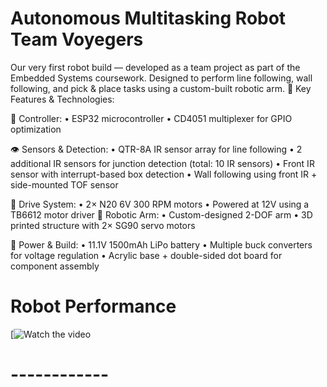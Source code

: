 # Autonomous Multitasking Robot Team Voyegers
Our very first robot build — developed as a team project as part of the Embedded Systems coursework. Designed to perform line following, wall following, and pick & place tasks using a custom-built robotic arm.
🔧 Key Features & Technologies:

🧠 Controller:
• ESP32 microcontroller
• CD4051 multiplexer for GPIO optimization

👁️ Sensors & Detection:
• QTR-8A IR sensor array for line following
• 2 additional IR sensors for junction detection (total: 10 IR sensors)
• Front IR sensor with interrupt-based box detection
• Wall following using front IR + side-mounted TOF sensor

🚗 Drive System:
• 2× N20 6V 300 RPM motors
• Powered at 12V using a TB6612 motor driver
🦾 Robotic Arm:
• Custom-designed 2-DOF arm
• 3D printed structure with 2× SG90 servo motors

🔋 Power & Build:
• 11.1V 1500mAh LiPo battery
• Multiple buck converters for voltage regulation
• Acrylic base + double-sided dot board for component assembly

# Robot Performance

[![Watch the video]((https://www.linkedin.com/posts/bineth-geesara-a98969297_robotics-embeddedsystems-teamwork-activity-7266661906294222848-9Y3n?utm_source=share&utm_medium=member_desktop&rcm=ACoAAEfeBNQBkxvHhLFMtJ-lYl7r2bBT0q9gNOU))
# ------------
